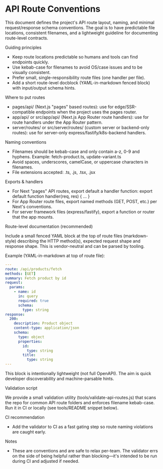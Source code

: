 # API Route Conventions

This document defines the project's API route layout, naming, and minimal request/response schema conventions. The goal is to have predictable file locations, consistent filenames, and a lightweight guideline for documenting route-level contracts.

Guiding principles

- Keep route locations predictable so humans and tools can find endpoints quickly.
- Use kebab-case for filenames to avoid OS/case issues and to be visually consistent.
- Prefer small, single-responsibility route files (one handler per file).
- Add a short route-level docblock (YAML-in-markdown fenced block) with input/output schema hints.

Where to put routes

- pages/api/ (Next.js "pages" based routes): use for edge/SSR-compatible endpoints when the project uses the pages router.
- app/api/ or src/app/api/ (Next.js App Router route handlers): use for route handlers under the App Router pattern.
- server/routes/ or src/server/routes/ (custom server or backend-only routes): use for server-only express/fastify/k8s-backend handlers.

Naming conventions

- Filenames should be kebab-case and only contain a-z, 0-9 and hyphens. Example: fetch-product.ts, update-variant.ts
- Avoid spaces, underscores, camelCase, or uppercase characters in filenames.
- File extensions accepted: .ts, .js, .tsx, .jsx

Exports & handlers

- For Next "pages" API routes, export default a handler function: export default function handler(req, res) { ... }
- For App Router route files, export named methods (GET, POST, etc.) per Next's conventions.
- For server framework files (express/fastify), export a function or router that the app mounts.

Route-level documentation (recommended)

Include a small fenced YAML block at the top of route files (markdown-style) describing the HTTP method(s), expected request shape and response shape. This is vendor-neutral and can be parsed by tooling.

Example (YAML-in-markdown at top of route file):

```yaml
---
route: /api/products/fetch
methods: [GET]
summary: Fetch product by id
request:
  params:
    - name: id
      in: query
      required: true
      schema:
        type: string
response:
  200:
    description: Product object
    content-type: application/json
    schema:
      type: object
      properties:
        id:
          type: string
        title:
          type: string
---
```

This block is intentionally lightweight (not full OpenAPI). The aim is quick developer discoverability and machine-parsable hints.

Validation script

We provide a small validation utility (tools/validate-api-routes.js) that scans the repo for common API route folders and enforces filename kebab-case. Run it in CI or locally (see tools/README snippet below).

CI recommendation

- Add the validator to CI as a fast gating step so route naming violations are caught early.

Notes

- These are conventions and are safe to relax per-team. The validator errs on the side of being helpful rather than blocking—it's intended to be run during CI and adjusted if needed.
